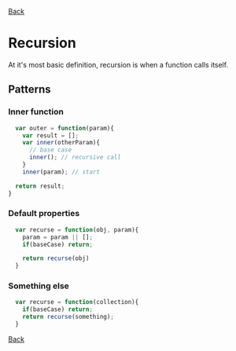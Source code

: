 [Back](../../../)

# Recursion
  At it's most basic definition, recursion is when a function calls itself.

## Patterns
### Inner function
```javascript
  var outer = function(param){
    var result = [];
    var inner(otherParam){
      // base case
      inner(); // recursive call
    }
    inner(param); // start

  return result;
}
```
### Default properties
```javascript
  var recurse = function(obj, param){
    param = param || [];
    if(baseCase) return;

    return recurse(obj)
  }
```

### Something else
```javascript
  var recurse = function(collection){
    if(baseCase) return;
    return recurse(something);
  }
```

[Back](../../../)
